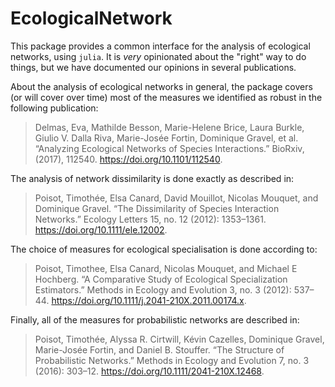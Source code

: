 # EcologicalNetwork

This package provides a common interface for the analysis of ecological
networks, using `julia`. It is *very* opinionated about the "right" way to do
things, but we have documented our opinions in several publications.

About the analysis of ecological networks in general, the package covers (or
will cover over time) most of the measures we identified as robust in the
following publication:

> Delmas, Eva, Mathilde Besson, Marie-Helene Brice, Laura Burkle, Giulio V.
> Dalla Riva, Marie-Josée Fortin, Dominique Gravel, et al. “Analyzing Ecological
> Networks of Species Interactions.” BioRxiv, (2017), 112540.
> https://doi.org/10.1101/112540.

The analysis of network dissimilarity is done exactly as described in:

> Poisot, Timothée, Elsa Canard, David Mouillot, Nicolas Mouquet, and Dominique
> Gravel. “The Dissimilarity of Species Interaction Networks.” Ecology Letters
> 15, no. 12 (2012): 1353–1361. https://doi.org/10.1111/ele.12002.

The choice of measures for ecological specialisation is done according to:

> Poisot, Timothee, Elsa Canard, Nicolas Mouquet, and Michael E Hochberg. “A
> Comparative Study of Ecological Specialization Estimators.” Methods in Ecology
> and Evolution 3, no. 3 (2012): 537–44.
> https://doi.org/10.1111/j.2041-210X.2011.00174.x.

Finally, all of the measures for probabilistic networks are described in:

> Poisot, Timothée, Alyssa R. Cirtwill, Kévin Cazelles, Dominique Gravel,
> Marie-Josée Fortin, and Daniel B. Stouffer. “The Structure of Probabilistic
> Networks.” Methods in Ecology and Evolution 7, no. 3 (2016): 303–12.
> https://doi.org/10.1111/2041-210X.12468.
